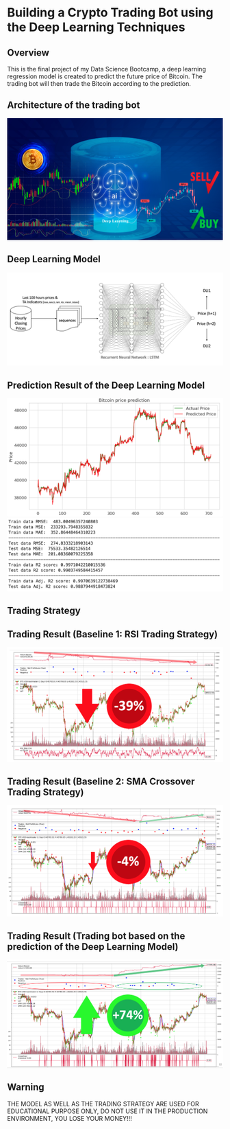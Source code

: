 # Building a Crypto Trading Bot using the Deep Learning Techniques

## Overview
This is the final project of my Data Science Bootcamp, a deep learning regression model is created to predict the future price of Bitcoin. The trading bot will then trade the Bitcoin according to the prediction.

## Architecture of the trading bot
!["architecture of the trading bot"](https://github.com/kreativeai/Cryptocurrency-Trading-Bot/blob/main/img/01_architecture.jpg)

## Deep Learning Model
!["deep learning model"](https://github.com/kreativeai/Cryptocurrency-Trading-Bot/blob/main/img/02_model.png)

## Prediction Result of the Deep Learning Model
!["prediction result"](https://github.com/kreativeai/Cryptocurrency-Trading-Bot/blob/main/img/03_prediction_test.png)
!["result evaluation"](https://github.com/kreativeai/Cryptocurrency-Trading-Bot/blob/main/img/04_evaluation_matrix.png)

## Trading Strategy


## Trading Result (Baseline 1: RSI Trading Strategy)
!["result rsi"](https://github.com/kreativeai/Cryptocurrency-Trading-Bot/blob/main/img/07_RSI_result.png)

## Trading Result (Baseline 2: SMA Crossover Trading Strategy)
!["result sma"](https://github.com/kreativeai/Cryptocurrency-Trading-Bot/blob/main/img/08_SMA_result.png)

## Trading Result (Trading bot based on the prediction of the Deep Learning Model)
!["result trading bot"](https://github.com/kreativeai/Cryptocurrency-Trading-Bot/blob/main/img/09_model_result.png)


## Warning
THE MODEL AS WELL AS THE TRADING STRATEGY ARE USED FOR EDUCATIONAL PURPOSE ONLY, DO NOT USE IT IN THE PRODUCTION ENVIRONMENT, YOU LOSE YOUR MONEY!!!
